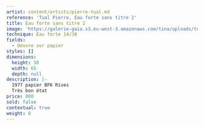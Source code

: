 ```yaml
---
artist: content/artists/pierre-tual.md
reference: 'Tual Pierre, Eau forte sans titre 2'
title: Eau forte sans titre 2
image: 'https://galerie-gaia.s3.eu-west-3.amazonaws.com/tina/uploads/tual-pierre/IMG_5419.jpg'
technique: Eau forte 14/30
fields:
  - Oeuvre sur papier
styles: []
dimensions:
  height: 50
  width: 65
  depth: null
description: |-
  1977 papier BFK Rives  
  Très bon état
price: 800
sold: false
contextual: true
weight: 0
---
```


